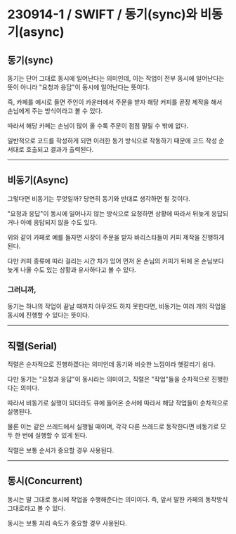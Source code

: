 # 230914-1 / SWIFT / 동기(sync)와 비동기(async)

## 동기(sync)

동기는 단어 그대로 동시에 일어난다는 의미인데, 이는 작업이 전부 동시에 일어난다는 뜻이 아니라 "요청과 응답"이 동시에 일어난다는 뜻이다. 

즉, 카페를 예시로 들면 주인이 카운터에서 주문을 받자 해당 커피를 곧장 제작을 해서 손님에게 주는 방식이라고 볼 수 있다. 

따라서 해당 카페는 손님이 많이 올 수록 주문이 점점 밀릴 수 밖에 없다.

일반적으로 코드를 작성하게 되면 이러한 동기 방식으로 작동하기 때문에 코드 작성 순서대로 호출되고 결과가 출력된다.

---

## 비동기(Async)

그렇다면 비동기는 무엇일까? 당연히 동기와 반대로 생각하면 될 것이다. 

"요청과 응답"이 동시에 일어나지 않는 방식으로 요청하면 상황에 따라서 뒤늦게 응답되거나 아예 응답되지 않을 수도 있다.

위와 같이 카페로 예를 들자면 사장이 주문을 받자 바리스타들이 커피 제작을 진행하게 된다. 

다만 커피 종류에 따라 걸리는 시간 차가 있어 먼저 온 손님의 커피가 뒤에 온 손님보다 늦게 나올 수도 있는 상황과 유사하다고 볼 수 있다.

### 그러니까,

동기는 하나의 작업이 끝날 때까지 아무것도 하지 못한다면, 비동기는 여러 개의 작업을 동시에 진행할 수 있다는 뜻이다.

---

## 직렬(Serial)

직렬은 순차적으로 진행하겠다는 의미인데 동기와 비슷한 느낌이라 헷갈리기 쉽다. 

다만 동기는 "요청과 응답"이 동시라는 의미이고, 직렬은 "작업"들을 순차적으로 진행한다는 의미다.

따라서 비동기로 실행이 되더라도 큐에 들어온 순서에 따라서 해당 작업들이 순차적으로 실행된다. 

물론 이는 같은 쓰레드에서 실행될 때이며, 각각 다른 쓰레드로 동작한다면 비동기로 모두 한 번에 실행할 수 있게 된다.

직렬은 보통 순서가 중요할 경우 사용된다.

---

## 동시(Concurrent)

동시는 말 그대로 동시에 작업을 수행해준다는 의미이다. 즉, 앞서 말한 카페의 동작방식 그대로라고 볼 수 있다.

동시는 보통 처리 속도가 중요할 경우 사용된다.